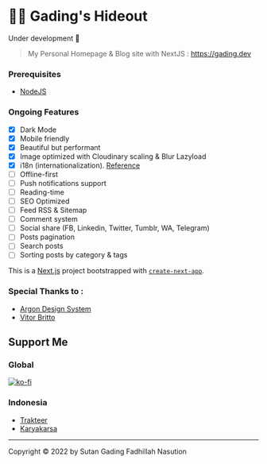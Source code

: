 # 👨‍💻 Gading's Hideout
Under development 🚧

> My Personal Homepage & Blog site with NextJS : https://gading.dev

### Prerequisites
- [NodeJS](https://nodejs.org/en/download/)

### Ongoing Features
- [x] Dark Mode
- [x] Mobile friendly
- [x] Beautiful but performant
- [x] Image optimized with Cloudinary scaling & Blur Lazyload
- [x] i18n (internationalization). [Reference](https://nextjs.org/docs/advanced-features/i18n-routing#dynamic-routes-and-getstaticprops-pages)
- [ ] Offline-first
- [ ] Push notifications support
- [ ] Reading-time
- [ ] SEO Optimized
- [ ] Feed RSS & Sitemap
- [ ] Comment system
- [ ] Social share (FB, Linkedin, Twitter, Tumblr, WA, Telegram)
- [ ] Posts pagination
- [ ] Search posts
- [ ] Sorting posts by category & tags

This is a [Next.js](https://nextjs.org/) project bootstrapped with [`create-next-app`](https://github.com/vercel/next.js/tree/canary/packages/create-next-app).

### Special Thanks to :
- [Argon Design System](https://demos.creative-tim.com/vue-argon-design-system)
- [Vitor Britto](https://github.com/vitorbritto/forcefiles/blob/f0e32299138348247bd2f6ccb3dd51683fa761fd/scripts/initpost.sh)

## Support Me
### Global
[![ko-fi](https://www.ko-fi.com/img/githubbutton_sm.svg)](https://ko-fi.com/B0B71P7PB)
### Indonesia
- [Trakteer](https://trakteer.id/sutanlab)
- [Karyakarsa](https://karyakarsa.com/sutanlab)

* * *

Copyright © 2022 by Sutan Gading Fadhillah Nasution

